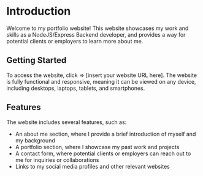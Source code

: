 # Introduction 

Welcome to my portfolio website! This website showcases my work and skills as a NodeJS/Express Backend developer, and provides a way for potential clients or employers to learn more about me.

## Getting Started

To access the website, click => [insert your website URL here]. The website is fully functional and responsive, meaning it can be viewed on any device, including desktops, laptops, tablets, and smartphones.

## Features
The website includes several features, such as:

- An about me section, where I provide a brief introduction of myself and my background
- A portfolio section, where I showcase my past work and projects
- A contact form, where potential clients or employers can reach out to me for inquiries or collaborations
- Links to my social media profiles and other relevant websites